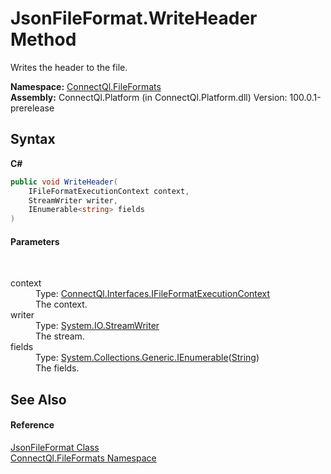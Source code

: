 # JsonFileFormat.WriteHeader Method 
 

Writes the header to the file.

**Namespace:**&nbsp;<a href="N_ConnectQl_FileFormats">ConnectQl.FileFormats</a><br />**Assembly:**&nbsp;ConnectQl.Platform (in ConnectQl.Platform.dll) Version: 100.0.1-prerelease

## Syntax

**C#**<br />
``` C#
public void WriteHeader(
	IFileFormatExecutionContext context,
	StreamWriter writer,
	IEnumerable<string> fields
)
```


#### Parameters
&nbsp;<dl><dt>context</dt><dd>Type: <a href="T_ConnectQl_Interfaces_IFileFormatExecutionContext">ConnectQl.Interfaces.IFileFormatExecutionContext</a><br />The context.</dd><dt>writer</dt><dd>Type: <a href="http://msdn2.microsoft.com/en-us/library/3ssew6tk" target="_blank">System.IO.StreamWriter</a><br />The stream.</dd><dt>fields</dt><dd>Type: <a href="http://msdn2.microsoft.com/en-us/library/9eekhta0" target="_blank">System.Collections.Generic.IEnumerable</a>(<a href="http://msdn2.microsoft.com/en-us/library/s1wwdcbf" target="_blank">String</a>)<br />The fields.</dd></dl>

## See Also


#### Reference
<a href="T_ConnectQl_FileFormats_JsonFileFormat">JsonFileFormat Class</a><br /><a href="N_ConnectQl_FileFormats">ConnectQl.FileFormats Namespace</a><br />